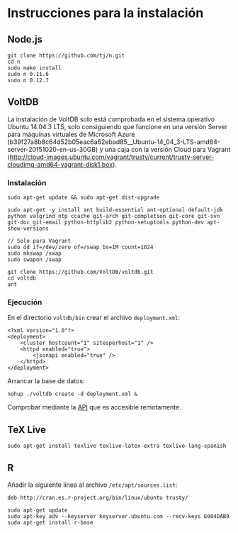 # Instrucciones para la instalación

## Node.js

```
git clone https://github.com/tj/n.git
cd n
sudo make install
sudo n 0.11.6
sudo n 0.12.7
```

## VoltDB

La instalación de VoltDB solo está comprobada en el sistema operativo Ubuntu 14.04.3 LTS, solo consiguiendo que funcione en una versión Server para máquinas virtuales de Microsoft Azure (b39f27a8b8c64d52b05eac6a62ebad85__Ubuntu-14_04_3-LTS-amd64-server-20151020-en-us-30GB) y una caja con la versión Cloud para Vagrant (http://cloud-images.ubuntu.com/vagrant/trusty/current/trusty-server-cloudimg-amd64-vagrant-disk1.box).

### Instalación

```
sudo apt-get update && sudo apt-get dist-upgrade

sudo apt-get -y install ant build-essential ant-optional default-jdk python valgrind ntp ccache git-arch git-completion git-core git-svn git-doc git-email python-httplib2 python-setuptools python-dev apt-show-versions

// Solo para Vagrant
sudo dd if=/dev/zero of=/swap bs=1M count=1024
sudo mkswap /swap
sudo swapon /swap

git clone https://github.com/VoltDB/voltdb.git
cd voltdb
ant
```

### Ejecución

En el directorio `voltdb/bin` crear el archivo `deployment.xml`:

```
<?xml version="1.0"?>
<deployment>
    <cluster hostcount="1" sitesperhost="1" />
    <httpd enabled="true">
        <jsonapi enabled="true" />
    </httpd>
</deployment>
```

Arrancar la base de datos:

```
nohup ./voltdb create -d deployment.xml &
```

Comprobar mediante la [API](http://gesco.cloudapp.net:8080/api/1.0/?Procedure=@SystemInformation) que es accesible remotamente.

## TeX Live

```
sudo apt-get install texlive texlive-latex-extra texlive-lang-spanish
```

## R

Añadir la siguiente línea al archivo `/etc/apt/sources.list`:

```
deb http://cran.es.r-project.org/bin/linux/ubuntu trusty/
```

```
sudo apt-get update
sudo apt-key adv --keyserver keyserver.ubuntu.com --recv-keys E084DAB9
sudo apt-get install r-base
```
